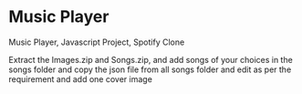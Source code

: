 # Music Player
 Music Player, Javascript Project, Spotify Clone

 Extract the Images.zip and Songs.zip, and add songs of your choices in the songs folder and copy the json file from all songs folder and edit as per the requirement and add one cover image
